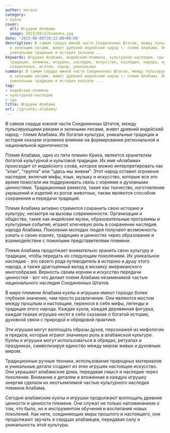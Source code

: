 ```yaml
---
author: morava
category:
- куклы
cover:
  alt: Игрушки Алабама
  image: 2023/08/albaamaha.jpg
date: '2023-08-08T19:22:00+00:00'
description: В самом сердце южной части Соединенных Штатов, между пульсирующими реками
  и зелеными лесами, живет древний индейский народ \- племя Алабама. Их богатая культура,
  уникальные традиции и история оказали ...
keywords: Игрушки Алабама, индейские-племена, культурное-наследие, сша, алабама, племя,
  традиции, племени, игрушки, наследие, искусство, наследия, народа, куклы, каждая,
  соединенных, штатов, народ, уникальные
summary: В самом сердце южной части Соединенных Штатов, между пульсирующими реками
  и зелеными лесами, живет древний индейский народ \- племя Алабама. Их богатая культура,
  уникальные традиции и история оказали ...
tag:
- индейские-племена
- культурное-наследие
- сша
title: Игрушки Алабама
url: /igrushki-alabama/
---
```


В самом сердце южной части Соединенных Штатов, между пульсирующими реками и зелеными лесами, живет древний индейский народ \- племя Алабама. Их богатая культура, уникальные традиции и история оказали огромное влияние на формирование региональной и национальной идентичности.

Племя Алабама, одно из пяти племен Крика, является хранителем богатой культурной и культовой традиции. Их имя «Алабама» происходит от индейского слова, которое можно интерпретировать как "клан", "группа" или "здесь мы живем". Этот народ оставил огромное наследие, включая мифы, язык, музыку и искусство, которые все это время помогали им поддерживать связь с корнями и духовными ценностями. Традиционные ремесла, такие как ткачество, изготовление украшений и изделий из рогов животных, также являются способом сохранения и передачи традиций.

Племя Алабама активно стремится сохранить свою историю и культуру, несмотря на вызовы современности. Организации и общества, такие как индейские музеи, образовательные программы и культурные события, играют ключевую роль в сохранении наследия народа Алабама. Поколения молодых людей получают возможность узнать о своих корнях, традициях и ценностях через образование и взаимодействие с пожилыми представителями племени.

Племя Алабама продолжает внимательно хранить свою культуру и традиции, чтобы передать их следующим поколениям. Их уникальное наследие \- это своего рода путеводитель в историю и душу этого народа, а также драгоценный вклад в мозаику американского многообразия. Верность своим корням и искусство передачи ценностей \- вот что делает племя Алабама незаменимой частью национального наследия Соединенных Штатов.

В мире племени Алабама куклы и игрушки имеют гораздо более глубокое значение, чем просто развлечение. Они являются мостом между прошлым и настоящим, перенося в себе мифы, легенды и традиции этого народа. Каждая кукла, каждая деревянная фигурка, каждая тканая игрушка несет в себе сказание о богатой истории, духовной связи с природой и обрядовой практике.

Эти игрушки могут воплощать образы духов, персонажей из мифологии и предков, которые играют значимую роль в алабамской культуре. Куклы и игрушки могут использоваться в обрядах, ритуалах и праздниках, символизируя единство между миром живых и духовным миром.

Традиционные ручные техники, использование природных материалов и уникальные детали создают из этих игрушек настоящее искусство. Они украшают алабамские дома, передавая смысл и наследие через поколения. Внимание к деталям и вложенная в каждую игрушку энергия сделали их неотъемлемой частью культурного наследия племени Алабама.

Сегодня алабамские куклы и игрушки продолжают воплощать древние ценности и ценности племени. Они служат не только напоминанием о том, что было, но и инструментом обучения и воспитания новых поколений. Как нити, соединяющие миры прошлого и настоящего, они продолжают звучать в сердцах алабамцев, передавая силу и уникальность этой культуры.